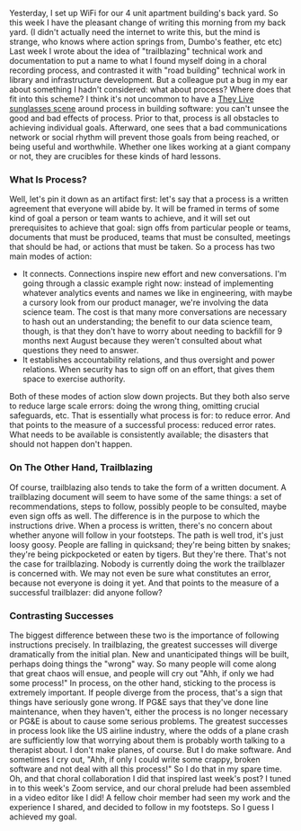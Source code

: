 Yesterday, I set up WiFi for our 4 unit apartment building's back yard. So this week I have the pleasant change of writing this morning from my back yard. (I didn't actually need the internet to write this, but the mind is strange, who knows where action springs from, Dumbo's feather, etc etc)
Last week I wrote about the idea of "trailblazing" technical work and documentation to put a name to what I found myself doing in a choral recording process, and contrasted it with "road building" technical work in library and infrastructure development. But a colleague put a bug in my ear about something I hadn't considered: what about process? Where does that fit into this scheme?
I think it's not uncommon to have a [They Live sunglasses scene](https://www.youtube.com/watch?v=yjw_DuNkOUw) around process in building software: you can't unsee the good and bad effects of process. Prior to that, process is all obstacles to achieving individual goals. Afterward, one sees that a bad communications network or social rhythm will prevent those goals from being reached, or being useful and worthwhile. Whether one likes working at a giant company or not, they are crucibles for these kinds of hard lessons.

### What Is Process?

Well, let's pin it down as an artifact first: let's say that a process is a written agreement that everyone will abide by. It will be framed in terms of some kind of goal a person or team wants to achieve, and it will set out prerequisites to achieve that goal: sign offs from particular people or teams, documents that must be produced, teams that must be consulted, meetings that should be had, or actions that must be taken.
So a process has two main modes of action:

* It connects. Connections inspire new effort and new conversations. I'm going through a classic example right now: instead of implementing whatever analytics events and names we like in engineering, with maybe a cursory look from our product manager, we're involving the data science team. The cost is that many more conversations are necessary to hash out an understanding; the benefit to our data science team, though, is that they don't have to worry about needing to backfill for 9 months next August because they weren't consulted about what questions they need to answer.
* It establishes accountability relations, and thus oversight and power relations. When security has to sign off on an effort, that gives them space to exercise authority.

Both of these modes of action slow down projects. But they both also serve to reduce large scale errors: doing the wrong thing, omitting crucial safeguards, etc. That is essentially what process is for: to reduce error.
And that points to the measure of a successful process: reduced error rates. What needs to be available is consistently available; the disasters that should not happen don't happen.

### On The Other Hand, Trailblazing

Of course, trailblazing also tends to take the form of a written document. A trailblazing document will seem to have some of the same things: a set of recommendations, steps to follow, possibly people to be consulted, maybe even sign offs as well.
The difference is in the purpose to which the instructions drive. When a process is written, there's no concern about whether anyone will follow in your footsteps. The path is well trod, it's just loosy goosy. People are falling in quicksand; they're being bitten by snakes; they're being pickpocketed or eaten by tigers. But they're there.
That's not the case for trailblazing. Nobody is currently doing the work the trailblazer is concerned with. We may not even be sure what constitutes an error, because not everyone is doing it yet.
And that points to the measure of a successful trailblazer: did anyone follow?

### Contrasting Successes

The biggest difference between these two is the importance of following instructions precisely.
In trailblazing, the greatest successes will diverge dramatically from the initial plan. New and unanticipated things will be built, perhaps doing things the "wrong" way. So many people will come along that great chaos will ensue, and people will cry out "Ahh, if only we had some process!"
In process, on the other hand, sticking to the process is extremely important. If people diverge from the process, that's a sign that things have seriously gone wrong. If PG&E says that they've done line maintenance, when they haven't, either the process is no longer necessary or PG&E is about to cause some serious problems. The greatest successes in process look like the US airline industry, where the odds of a plane crash are sufficiently low that worrying about them is probably worth talking to a therapist about.
I don't make planes, of course. But I do make software. And sometimes I cry out, "Ahh, if only I could write some crappy, broken software and not deal with all this process!" So I do that in my spare time.
Oh, and that choral collaboration I did that inspired last week's post? I tuned in to this week's Zoom service, and our choral prelude had been assembled in a video editor like I did! A fellow choir member had seen my work and the experience I shared, and decided to follow in my footsteps. So I guess I achieved my goal.
